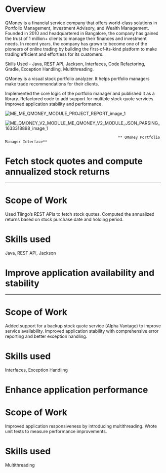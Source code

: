 
# Overview 
QMoney is a financial service company that offers world-class solutions in Portfolio Management, Investment Advisory, and Wealth Management. Founded in 2010 and headquartered in Bangalore, the company has gained the trust of 1 million+ clients to manage their finances and investment needs. In recent years, the company has grown to become one of the pioneers of online trading by building the first-of-its-kind platform to make trading efficient and effortless for its customers.

Skills Used - Java, REST API, Jackson, Interfaces, Code Refactoring, Gradle, Exception Handling, Multithreading.

QMoney is a visual stock portfolio analyzer. It helps portfolio managers make trade recommendations for their clients.

Implemented the core logic of the portfolio manager and published it as a library.
Refactored code to add support for multiple stock quote services.
Improved application stability and performance.



![ME_ME_QMONEY_MODULE_PROJECT_REPORT_image_1](https://github.com/Biswajit-end-10/QMONEY/assets/145575757/b9286a0e-d6b8-4aad-aa94-7fcd398811c2)

![ME_QMONEY_V2_MODULE_ME_QMONEY_V2_MODULE_JSON_PARSING_1633318898_image_1](https://github.com/Biswajit-end-10/QMONEY/assets/145575757/6753c9b5-b3c1-4844-a2b9-3053bc36577b)

                                                       ** QMoney Portfolio Manager Interface**
# Fetch stock quotes and compute annualized stock returns
____________________________________________________________________________________________________________________

# Scope of Work
Used Tiingo’s REST APIs to fetch stock quotes.
Computed the annualized returns based on stock purchase date and holding period.

# Skills used
Java, REST API, Jackson

# Improve application availability and stability
___________________________________________________________________________________________________________________

# Scope of Work
Added support for a backup stock quote service (Alpha Vantage) to improve service availability.
Improved application stability with comprehensive error reporting and better exception handling.

# Skills used
Interfaces, Exception Handling

# Enhance application performance

# Scope of Work
Improved application responsiveness by introducing multithreading.
Wrote unit tests to measure performance improvements.

# Skills used
Multithreading



